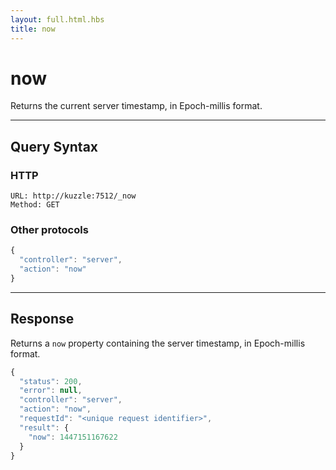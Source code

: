 ```yaml
---
layout: full.html.hbs
title: now
---
```


# now

Returns the current server timestamp, in Epoch-millis format.

---

## Query Syntax

### HTTP

```http
URL: http://kuzzle:7512/_now
Method: GET
```

### Other protocols

```js
{
  "controller": "server",
  "action": "now"
}
```

---

## Response

Returns a `now` property containing the server timestamp, in Epoch-millis format.

```javascript
{
  "status": 200,                     
  "error": null,                     
  "controller": "server",
  "action": "now",
  "requestId": "<unique request identifier>",
  "result": {
    "now": 1447151167622
  }
}
```
